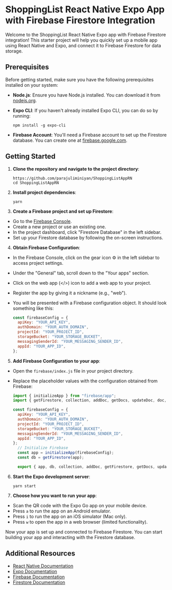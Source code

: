 # ShoppingList React Native Expo App with Firebase Firestore Integration

Welcome to the ShoppingList React Native Expo app with Firebase Firestore integration! This starter project will help you quickly set up a mobile app using React Native and Expo, and connect it to Firebase Firestore for data storage.

## Prerequisites

Before getting started, make sure you have the following prerequisites installed on your system:

- **Node.js**: Ensure you have Node.js installed. You can download it from [nodejs.org](https://nodejs.org/).

- **Expo CLI**: If you haven't already installed Expo CLI, you can do so by running:

    ```ShellSession
    npm install -g expo-cli
    ```

- **Firebase Account**: You'll need a Firebase account to set up the Firestore database. You can create one at [firebase.google.com](https://firebase.google.com/).

## Getting Started

1. **Clone the repository and navigate to the project directory**:

    ```ShellSession
    https://github.com/parajuliminiyan/ShoppingListAppRN
    cd ShoppingListAppRN
    ```

2. **Install project dependencies**:

    ```ShellSession
    yarn
    ```

3. **Create a Firebase project and set up Firestore**:
- Go to the [Firebase Console](https://console.firebase.google.com/).
- Create a new project or use an existing one.
- In the project dashboard, click "Firestore Database" in the left sidebar.
- Set up your Firestore database by following the on-screen instructions.

4. **Obtain Firebase Configuration**:
- In the Firebase Console, click on the gear icon ⚙️ in the left sidebar to access project settings.
- Under the "General" tab, scroll down to the "Your apps" section.
- Click on the web app (</>) icon to add a web app to your project.
- Register the app by giving it a nickname (e.g., "web").
- You will be presented with a Firebase configuration object. It should look something like this:

  ```javascript
  const firebaseConfig = {
    apiKey: "YOUR_API_KEY",
    authDomain: "YOUR_AUTH_DOMAIN",
    projectId: "YOUR_PROJECT_ID",
    storageBucket: "YOUR_STORAGE_BUCKET",
    messagingSenderId: "YOUR_MESSAGING_SENDER_ID",
    appId: "YOUR_APP_ID",
  };
  ```

5. **Add Firebase Configuration to your app**:
- Open the `firebase/index.js` file in your project directory.
- Replace the placeholder values with the configuration obtained from Firebase:

  ```javascript
  import { initializeApp } from "firebase/app";
  import { getFirestore, collection, addDoc, getDocs, updateDoc, doc, deleteDoc } from "firebase/firestore";

  const firebaseConfig = {
    apiKey: "YOUR_API_KEY",
    authDomain: "YOUR_AUTH_DOMAIN",
    projectId: "YOUR_PROJECT_ID",
    storageBucket: "YOUR_STORAGE_BUCKET",
    messagingSenderId: "YOUR_MESSAGING_SENDER_ID",
    appId: "YOUR_APP_ID",
  };
    // Initialize Firebase
    const app = initializeApp(firebaseConfig);
    const db = getFirestore(app);

    export { app, db, collection, addDoc, getFirestore, getDocs, updateDoc, doc, deleteDoc }
  ```

6. **Start the Expo development server**:

    ```
    yarn start
    ```
7. **Choose how you want to run your app**:
- Scan the QR code with the Expo Go app on your mobile device.
- Press `a` to run the app on an Android emulator.
- Press `i` to run the app on an iOS simulator (Mac only).
- Press `w` to open the app in a web browser (limited functionality).

Now your app is set up and connected to Firebase Firestore. You can start building your app and interacting with the Firestore database.

## Additional Resources

- [React Native Documentation](https://reactnative.dev/docs/getting-started)
- [Expo Documentation](https://docs.expo.dev/)
- [Firebase Documentation](https://firebase.google.com/docs)
- [Firestore Documentation](https://firebase.google.com/docs/firestore)
